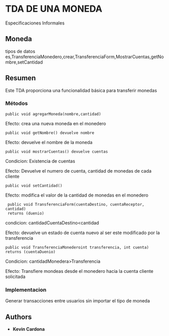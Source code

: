 # TDA DE UNA MONEDA

Especificaciones Informales

## Moneda
tipos de datos es,TransferenciaMonedero,crear,TransferenciaForm,MostrarCuentas,getNombre,setCantidad

## Resumen
Este TDA proporciona una funcionalidad básica para transferir monedas


### Métodos
 ```
 public void agregarMoneda(nombre,cantidad)
```

Efecto: crea una nueva moneda en el monedero

 ```
 public void getNombre() devuelve nombre
```
Efecto: devuelve el nombre de la moneda 

 ```
 public void mostrarCuentas() devuelve cuentas
```
Condicion: Existencia de cuentas 

Efecto: Devuelve el numero de cuenta, cantidad de monedas de cada cliente

 ```
 public void setCantidad() 
```
Efecto: modifica el valor de la cantidad de monedas en el monedero

```
 public void TransferenciaForm(cuentaDestino, cuentaReceptor, cantidad) 
 returns (duenio)
```
 condicion: cantidadCuentaDestino<cantidad
 
 Efecto: devuelve un estado de cuenta nuevo al ser este modificado por la transferencia
 
 ```
 public void TransferenciaMonederoint transferencia, int cuenta) 
 returns (cuentaDuenio)
```
 Condicion: cantidadMonedera>Transferencia
 
 Efecto: Transfiere mondeas desde el monedero hacia la cuenta cliente solicitada
 
 ### Implementacion
 Generar transacciones entre usuarios sin importar el tipo de moneda 



## Authors

* **Kevin Cardona** 
